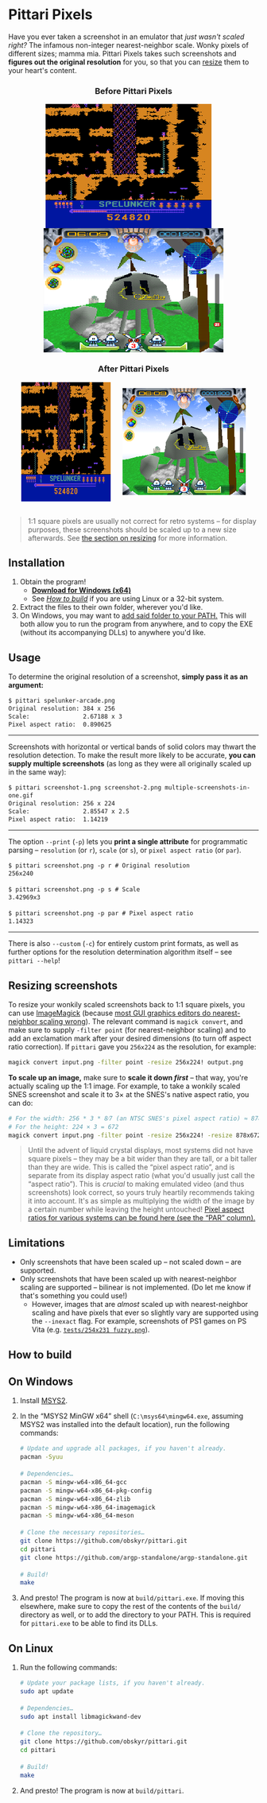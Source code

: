 # Pittari Pixels

Have you ever taken a screenshot in an emulator that *just wasn't scaled right?* The infamous non-integer nearest-neighbor scale. Wonky pixels of different sizes; mamma mia. Pittari Pixels takes such screenshots and **figures out the original resolution** for you, so that you can [resize](#resizing-screenshots) them to your heart's content.

<h3 align="center">Before Pittari Pixels</h3>

<div align="center">
    <img src="tests/180x240.png" style="height: 250px; vertical-align: middle; image-rendering: pixelated"/>&nbsp;&nbsp;&nbsp;&nbsp;&nbsp;
    <img src="tests/248x215%20fuzzy.png" style="height: 250px; vertical-align: middle; image-rendering: pixelated"/>
</div>

<h3 align="center">After Pittari Pixels</h3>

<div align="center">
    <img src="tests/misc/180x240%201x.png" align="middle" style="vertical-align: middle"/>&nbsp;&nbsp;&nbsp;&nbsp;&nbsp;
    <img src="tests/misc/248x215%20fuzzy%201x.png" align="middle" style="vertical-align: middle"/>
</div>
&nbsp;

> 1:1 square pixels are usually not correct for retro systems – for display purposes, these screenshots should be scaled up to a new size afterwards. See [the section on resizing](#resizing-screenshots) for more information.

## Installation

1. Obtain the program!
    * **[Download for Windows (x64)](https://github.com/obskyr/pittari/releases/latest/download/pittari_windows_x64.zip)**
    * See *[How to build](#how-to-build)* if you are using Linux or a 32-bit system.
2. Extract the files to their own folder, wherever you'd like.
3. On Windows, you may want to [add said folder to your PATH.](https://stackoverflow.com/a/44272417) This will both allow you to run the program from anywhere, and to copy the EXE (without its accompanying DLLs) to anywhere you'd like.

## Usage

To determine the original resolution of a screenshot, **simply pass it as an argument:**

```console
$ pittari spelunker-arcade.png 
Original resolution: 384 x 256
Scale:               2.67188 x 3
Pixel aspect ratio:  0.890625
```

---

Screenshots with horizontal or vertical bands of solid colors may thwart the resolution detection. To make the result more likely to be accurate, **you can supply multiple screenshots** (as long as they were all originally scaled up in the same way):

```console
$ pittari screenshot-1.png screenshot-2.png multiple-screenshots-in-one.gif
Original resolution: 256 x 224
Scale:               2.85547 x 2.5
Pixel aspect ratio:  1.14219
```

---

The option `--print` (`-p`) lets you **print a single attribute** for programmatic parsing – `resolution` (or `r`), `scale` (or `s`), or `pixel aspect ratio` (or `par`).

```console
$ pittari screenshot.png -p r # Original resolution
256x240

$ pittari screenshot.png -p s # Scale
3.42969x3

$ pittari screenshot.png -p par # Pixel aspect ratio
1.14323
```

---

There is also `--custom` (`-c`) for entirely custom print formats, as well as further options for the resolution determination algorithm itself – see `pittari --help`!

## Resizing screenshots

To resize your wonkily scaled screenshots back to 1:1 square pixels, you can use [ImageMagick](https://imagemagick.org/script/download.php) (because [most GUI graphics editors do nearest-neighbor scaling wrong](tests/Notes%20on%20nearest-neighbor%20scaling/README.md)). The relevant command is `magick convert`, and make sure to supply `-filter point` (for nearest-neighbor scaling) and to add an exclamation mark after your desired dimensions (to turn off aspect ratio correction). If `pittari` gave you `256x224` as the resolution, for example:

```bash
magick convert input.png -filter point -resize 256x224! output.png
```

**To scale up an image,** make sure to **scale it down *first*** – that way, you're actually scaling up the 1:1 image. For example, to take a wonkily scaled SNES screenshot and scale it to 3× at the SNES's native aspect ratio, you can do:

```bash
# For the width: 256 * 3 * 8⁄7 (an NTSC SNES's pixel aspect ratio) ≈ 878
# For the height: 224 × 3 = 672
magick convert input.png -filter point -resize 256x224! -resize 878x672! output.png
```

> Until the advent of liquid crystal displays, most systems did not have square pixels – they may be a bit wider than they are tall, or a bit taller than they are wide. This is called the “pixel aspect ratio”, and is separate from its display aspect ratio (what you'd usually just call the “aspect ratio”). This is *crucial* to making emulated video (and thus screenshots) look correct, so yours truly heartily recommends taking it into account. It's as simple as multiplying the width of the image by a certain number while leaving the height untouched! [Pixel aspect ratios for various systems can be found here (see the “PAR” column).](https://pineight.com/mw/page/Dot_clock_rates.xhtml)

## Limitations

* Only screenshots that have been scaled up – not scaled down – are supported.
* Only screenshots that have been scaled up with nearest-neighbor scaling are supported – bilinear is not implemented. (Do let me know if that's something you could use!)
    * However, images that are *almost* scaled up with nearest-neighbor scaling and have pixels that ever so slightly vary are supported using the `--inexact` flag. For example, screenshots of PS1 games on PS Vita (e.g. [`tests/254x231 fuzzy.png`](tests/254x231%20fuzzy.png)).

## How to build

## On Windows
1. Install [MSYS2](http://www.msys2.org/).
2. In the “MSYS2 MinGW x64” shell (`C:\msys64\mingw64.exe`, assuming MSYS2 was installed into the default location), run the following commands:
   
    ```bash
    # Update and upgrade all packages, if you haven't already.
    pacman -Syuu

    # Dependencies…
    pacman -S mingw-w64-x86_64-gcc
    pacman -S mingw-w64-x86_64-pkg-config
    pacman -S mingw-w64-x86_64-zlib
    pacman -S mingw-w64-x86_64-imagemagick
    pacman -S mingw-w64-x86_64-meson

    # Clone the necessary repositories…
    git clone https://github.com/obskyr/pittari.git
    cd pittari
    git clone https://github.com/argp-standalone/argp-standalone.git

    # Build!
    make
    ```
3. And presto! The program is now at `build/pittari.exe`. If moving this elsewhere, make sure to copy the rest of the contents of the `build/` directory as well, or to add the directory to your PATH. This is required for `pittari.exe` to be able to find its DLLs.

<!-- Seems like *maybe* this isn't needed?

1. In the regular Windows shell (`cmd.exe`, not PowerShell), assuming MSYS2 was installed into the default location, run the following commands:

    ```cmd
    set PATH=%PATH%C:\msys64\mingw64\bin;
    set PKG_CONFIG_PATH=C:\msys64\mingw64\lib\pkgconfig
    set MAGICK_CODER_MODULE_PATH=C:\msys64\mingw64\lib\[ IMAGEMAGICK DIRECTORY HERE ]\modules-Q16HDRI\coders
    ```
-->

## On Linux

1. Run the following commands:
    ```bash
    # Update your package lists, if you haven't already.
    sudo apt update

    # Dependencies…
    sudo apt install libmagickwand-dev

    # Clone the repository…
    git clone https://github.com/obskyr/pittari.git
    cd pittari

    # Build!
    make
    ```
3. And presto! The program is now at `build/pittari`.
